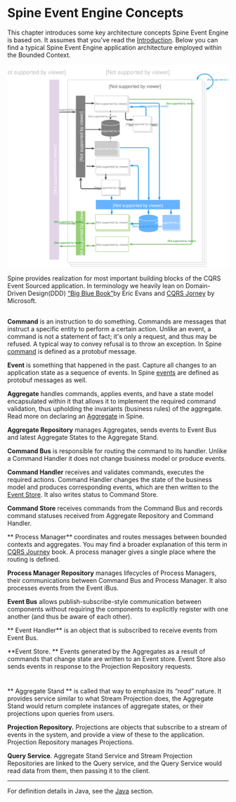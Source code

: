   

# Spine Event Engine Concepts

This chapter introduces some key architecture concepts Spine Event Engine is based on. It assumes that you've read the [Introduction](README.md).
Below you can find a typical Spine Event Engine application architecture employed within the Bounded Context.

![Spine Event Engine Diagram](Diagram-SpineEventEngine.svg)

Spine provides realization for most important building blocks of the CQRS Event Sourced application. In terminology we heavily lean on Domain-Driven Design(DDD) [“Big Blue Book”](http://www.amazon.com/Domain-Driven-Design-Tackling-Complexity-Software/dp/0321125215)by Eric Evans and [CQRS Jorney](https://msdn.microsoft.com/en-us/library/jj554200.aspx) by Microsoft.  


## 

**Command** is an instruction to do something. Commands are messages that instruct a specific entity to perform a certain action. Unlike an event, a command is not a statement of fact; it's only a request, and thus may be refused. A typical way to convey refusal is to throw an exception. In Spine [command](/java/writing_commands.md) is defined as a protobuf message.

**Event** is something that happened in the past.
Capture all changes to an application state as a sequence of events. In Spine [events](/java/writing_events.md) are defined as protobuf messages as well.

**Aggregate** handles commands, applies events, and have a state model encapsulated within it that allows it to implement the required command validation, thus upholding the invariants (business rules) of the aggregate.
Read more on declaring an [Aggregate](/java/aggregate.md) in Spine.

**Aggregate Repository** manages Aggregates, sends events to Event Bus and latest Aggregate States to the Aggregate Stand.

**Command Bus** is responsible for routing the command to its handler. Unlike a Command Handler it does not change business model or produce events.

**Command Handler** receives and validates commands, executes the required actions.
Command Handler changes the state of the business model and produces corresponding events, which are then written to the [Event Store](#eventstore). It also writes status to Command Store.

**Command Store** receives commands from the Command Bus and records command statuses received from Aggregate Repository and Command Handler.

** Process Manager** coordinates and routes messages between bounded contexts and aggregates. You may find a broader explanation of this term  in [CQRS Journey](https://msdn.microsoft.com/en-us/library/jj591569.aspx) book. A process manager gives a single place where the routing is defined.

**Process Manager Repository** manages lifecycles of Process Managers, their communications between Command Bus and Process Manager. It also processes events from the Event iBus.


**Event Bus** allows publish-subscribe-style communication between components without requiring the components to explicitly register with one another (and thus be aware of each other).

** Event Handler** is an object that is subscribed to receive events from Event Bus.

  <a name = "eventstore"></a>
  **Event Store. ** Events generated by the Aggregates as a result of commands that change state are written to an Event store. Event Store also sends events in response to the Projection Repository requests.
 
#  
  
  ** Aggregate Stand ** is called that way to emphasize its _“read”_ nature. It provides service similar to what Stream Projection does, the Aggregate Stand would return complete instances of aggregate states, or their projections upon queries from users.

**Projection Repository.** Projections are objects that subscribe to a stream of events in the system, and provide a view of these to the application. Projection Repository manages Projections.

**Query Service**. Aggregate Stand Service and Stream Projection Repositories are linked to the Query service, and the Query Service would read data from them, then passing it to the client.


___

For definition details in Java, see the [Java](/java/README.md) section.

